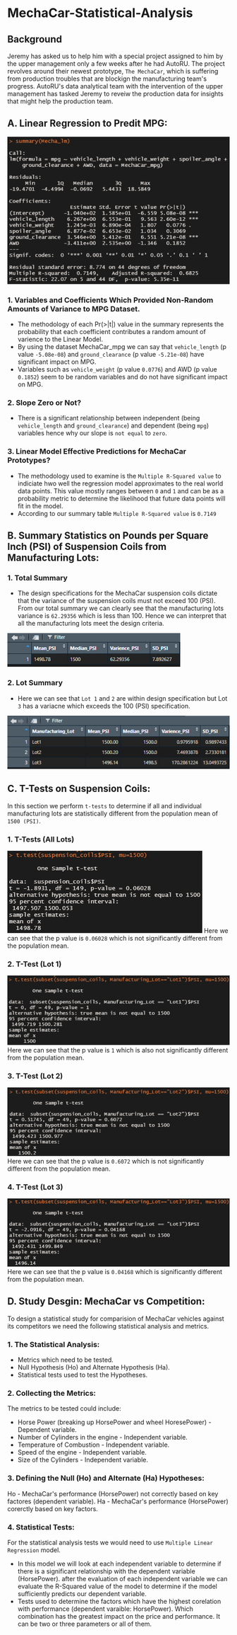 # MechaCar-Statistical-Analysis

## Background
Jeremy has asked us to help him with a special project assigned to him by the upper management only a few weeks after he had AutoRU. The project revolves around their newest prototype, `The MechaCar`, which is suffering from production troubles that are blockign the manufacturing team's progress. AutoRU's data analytical team with the intervention of the upper management has tasked Jeremy to reveiw the production data for insights that might help the production team.

## A. Linear Regression to Predit MPG:
![Image 1](./Images/01_Linear_Regression_Prediction.png)
### 1. Variables and Coefficients Which Provided Non-Random Amounts of Variance to MPG Dataset.
* The methodology of each Pr(>|t|) value in the summary represents the probability that each coefficient contributes a random amount of varience to the Linear Model.
* By using the dataset MechaCar_mpg we can say that `vehicle_length` (p value `-5.08e-08`) and `ground_clearance` (p value `-5.21e-08`) have significant impact on MPG.
* Variables such as `vehicle_weight` (p value `0.0776`) and AWD (p value `0.1852`) seem to be random variables and do not have significant impact on MPG.

### 2. Slope Zero or Not?
* There is a significant relationship between independent (being `vehicle_length` and `ground_clearance`) and dependent (being `mpg`) variables hence why our slope is `not equal` to `zero`.

### 3. Linear Model Effective Predictions for MechaCar Prototypes?
* The methodology used to examine is the `Multiple R-Squared value` to indiciate hwo well the regression model approximates to the real world data points. This value mostly ranges between `0` and `1` and can be as a probability metric to determine the likelihood that future data points will fit in the model.
* According to our summary table `Multiple R-Squared value` is `0.7149`

## B. Summary Statistics on Pounds per Square Inch (PSI) of Suspension Coils from Manufacturing Lots:

### 1. Total Summary
* The design specifications for the MechaCar suspension coils dictate that the variance of the suspension coils must not exceed 100 (PSI). From our total summary we can clearly see that the manufacturing lots variance is `62.29356` which is less than 100. Hence we can interpret that all the manufacturing lots meet the design criteria.

![Image 2](./Images/02_Total_Summary.png)

### 2. Lot Summary
* Here we can see that `Lot 1` and `2` are within design specification but Lot `3` has a variacne which exceeds the 100 (PSI) specification.

![Image 3](./Images/02_Lot_Summary.png)

## C. T-Tests on Suspension Coils:
In this section we perform `t-tests` to determine if all and individual manufacturing lots are statistically different from the population mean of `1500 (PSI)`.

### 1. T-Tests (All Lots)
![Image 4](./Images/03_Total_Summary_T-Test.png)
Here we can see that the p value is `0.06028` which is not significantly different from the population mean.

### 2. T-Test (Lot 1)
![Image 5](./Images/03_Lot1_T-Test.png)
Here we can see that the p value is `1` which is also not significantly different from the population mean.

### 3. T-Test (Lot 2)
![Image 6](./Images/03_Lot2_T-Test.png)
Here we can see that the p value is `0.6072` which is not significantly different from the population mean.

### 4. T-Test (Lot 3)
![Image 7](./Images/03_Lot3_T-Test.png)
Here we can see that the p value is `0.04168` which is significantly different from the population mean.

## D. Study Desgin: MechaCar vs Competition:
To design a statistical study for comparision of MechaCar vehicles against its competitors we need the following statistical analysis and metrics.

### 1. The Statistical Analysis:
* Metrics which need to be tested.
* Null Hypothesis (Ho) and Alternate Hypothesis (Ha).
* Statistical tests used to test the Hypotheses.

### 2. Collecting the Metrics:
The metrics to be tested could include:
* Horse Power (breaking up HorsePower and wheel HoresePower) - Dependent variable.
* Number of Cylinders in the engine - Independent variable.
* Temperature of Combustion - Independent variable.
* Speed of the engine - Independent variable.
* Size of the Cylinders - Independent variable.

### 3. Defining the Null (Ho) and Alternate (Ha) Hypotheses:
Ho - MechaCar's performance (HorsePower) not correctly based on key factores (dependent variable).
Ha - MechaCar's performance (HorsePower) corerctly based on key factors.

### 4. Statistical Tests:
For the statistical analysis tests we would need to use `Multiple Linear Regression` model.

* In this model we will look at each independent variable to determine if there is a significant relationship with the dependent variable (HorsePower). after the evaluation of each independent variable we can evaluate the R-Squared value of the model to determine if the model sufficiently predicts our dependent variable.
* Tests used to determine the factors which have the highest corelation with performance (dependent varaible: HorsePower). Which combination has the greatest impact on the price and performance. It can be two or three parameters or all of them.
